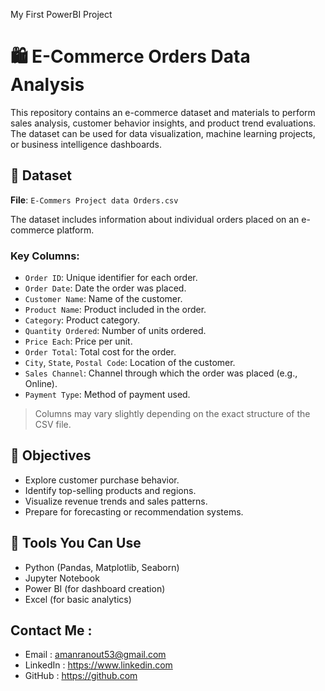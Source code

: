 My First PowerBI Project 
# 🛍️ E-Commerce Orders Data Analysis

This repository contains an e-commerce dataset and materials to perform sales analysis, customer behavior insights, and product trend evaluations. The dataset can be used for data visualization, machine learning projects, or business intelligence dashboards.

## 📁 Dataset

**File**: `E-Commers Project data Orders.csv`

The dataset includes information about individual orders placed on an e-commerce platform.

### Key Columns:
- `Order ID`: Unique identifier for each order.
- `Order Date`: Date the order was placed.
- `Customer Name`: Name of the customer.
- `Product Name`: Product included in the order.
- `Category`: Product category.
- `Quantity Ordered`: Number of units ordered.
- `Price Each`: Price per unit.
- `Order Total`: Total cost for the order.
- `City`, `State`, `Postal Code`: Location of the customer.
- `Sales Channel`: Channel through which the order was placed (e.g., Online).
- `Payment Type`: Method of payment used.

> Columns may vary slightly depending on the exact structure of the CSV file.

## 🎯 Objectives

- Explore customer purchase behavior.
- Identify top-selling products and regions.
- Visualize revenue trends and sales patterns.
- Prepare for forecasting or recommendation systems.

## 🔧 Tools You Can Use

- Python (Pandas, Matplotlib, Seaborn)
- Jupyter Notebook 
- Power BI (for dashboard creation)
- Excel (for basic analytics)

## Contact Me :
- Email : amanranout53@gmail.com
- LinkedIn : https://www.linkedin.com
- GitHub : https://github.com
  
